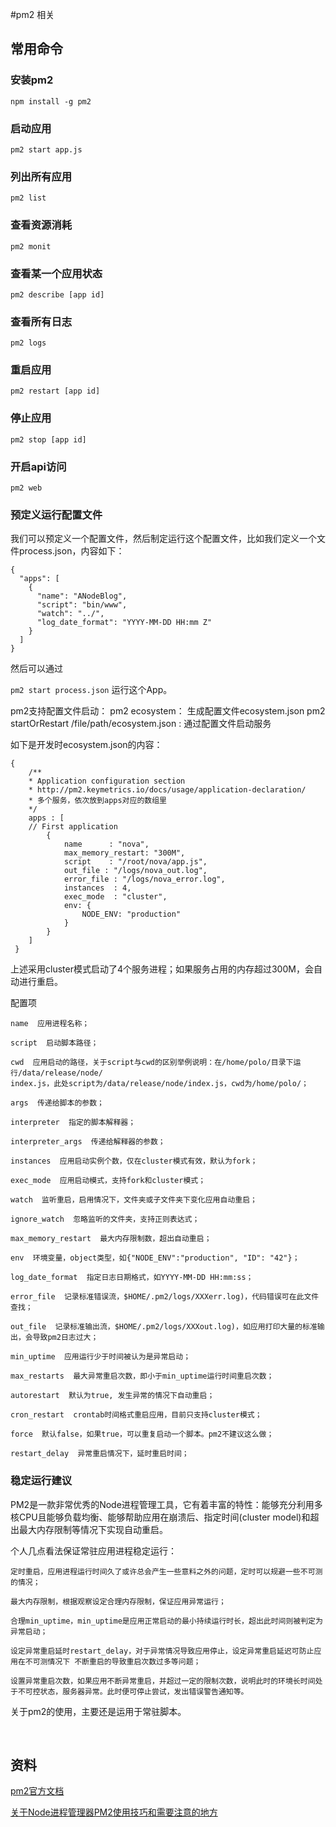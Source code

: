 #pm2 相关

## 常用命令

### 安装pm2
`npm install -g pm2`

### 启动应用
`pm2 start app.js`
### 列出所有应用
`pm2 list`
### 查看资源消耗
`pm2 monit`
### 查看某一个应用状态
`pm2 describe [app id]`
### 查看所有日志
`pm2 logs`
### 重启应用
`pm2 restart [app id]`
### 停止应用
`pm2 stop [app id]`
### 开启api访问
`pm2 web`


### 预定义运行配置文件
我们可以预定义一个配置文件，然后制定运行这个配置文件，比如我们定义一个文件process.json，内容如下：

```
{
  "apps": [
    {
      "name": "ANodeBlog",
      "script": "bin/www",
      "watch": "../",
      "log_date_format": "YYYY-MM-DD HH:mm Z"
    }
  ]
}
```
然后可以通过

`pm2 start process.json`
运行这个App。


pm2支持配置文件启动：
pm2 ecosystem： 生成配置文件ecosystem.json
pm2 startOrRestart /file/path/ecosystem.json : 通过配置文件启动服务

如下是开发时ecosystem.json的内容：

```
{
    /**
    * Application configuration section
    * http://pm2.keymetrics.io/docs/usage/application-declaration/
    * 多个服务，依次放到apps对应的数组里
    */
    apps : [
    // First application
        {
            name      : "nova",
            max_memory_restart: "300M",
            script    : "/root/nova/app.js",
            out_file : "/logs/nova_out.log",
            error_file : "/logs/nova_error.log",
            instances  : 4,
            exec_mode  : "cluster",
            env: {
                NODE_ENV: "production"
            }
        }
    ]
 }
 ```
 
上述采用cluster模式启动了4个服务进程；如果服务占用的内存超过300M，会自动进行重启。

 配置项
 
```
name  应用进程名称；

script  启动脚本路径；

cwd  应用启动的路径，关于script与cwd的区别举例说明：在/home/polo/目录下运行/data/release/node/
index.js，此处script为/data/release/node/index.js，cwd为/home/polo/；

args  传递给脚本的参数；

interpreter  指定的脚本解释器；

interpreter_args  传递给解释器的参数；

instances  应用启动实例个数，仅在cluster模式有效，默认为fork；

exec_mode  应用启动模式，支持fork和cluster模式；

watch  监听重启，启用情况下，文件夹或子文件夹下变化应用自动重启；

ignore_watch  忽略监听的文件夹，支持正则表达式；

max_memory_restart  最大内存限制数，超出自动重启；

env  环境变量，object类型，如{"NODE_ENV":"production", "ID": "42"}；

log_date_format  指定日志日期格式，如YYYY-MM-DD HH:mm:ss；

error_file  记录标准错误流，$HOME/.pm2/logs/XXXerr.log)，代码错误可在此文件查找；

out_file  记录标准输出流，$HOME/.pm2/logs/XXXout.log)，如应用打印大量的标准输出，会导致pm2日志过大；

min_uptime  应用运行少于时间被认为是异常启动；

max_restarts  最大异常重启次数，即小于min_uptime运行时间重启次数；

autorestart  默认为true, 发生异常的情况下自动重启；

cron_restart  crontab时间格式重启应用，目前只支持cluster模式；

force  默认false，如果true，可以重复启动一个脚本。pm2不建议这么做；

restart_delay  异常重启情况下，延时重启时间；

```

### 稳定运行建议
PM2是一款非常优秀的Node进程管理工具，它有着丰富的特性：能够充分利用多核CPU且能够负载均衡、能够帮助应用在崩溃后、指定时间(cluster model)和超出最大内存限制等情况下实现自动重启。

个人几点看法保证常驻应用进程稳定运行：

	定时重启，应用进程运行时间久了或许总会产生一些意料之外的问题，定时可以规避一些不可测的情况；

	最大内存限制，根据观察设定合理内存限制，保证应用异常运行；

	合理min_uptime，min_uptime是应用正常启动的最小持续运行时长，超出此时间则被判定为异常启动；

	设定异常重启延时restart_delay，对于异常情况导致应用停止，设定异常重启延迟可防止应用在不可测情况下	不断重启的导致重启次数过多等问题；

	设置异常重启次数，如果应用不断异常重启，并超过一定的限制次数，说明此时的环境长时间处于不可控状态，服务器异常。此时便可停止尝试，发出错误警告通知等。

关于pm2的使用，主要还是运用于常驻脚本。 

 


## 资料

[pm2官方文档](http://pm2.keymetrics.io/docs/usage/quick-start/)

[关于Node进程管理器PM2使用技巧和需要注意的地方 ](https://github.com/jawil/blog/issues/7)
